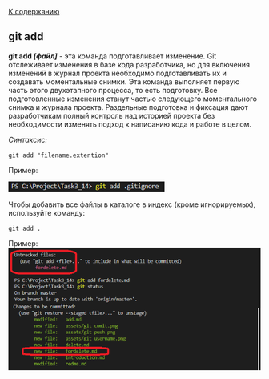 [К содержанию](./redme.md)

## git add
**git add *[файл]*** - эта команда подготавливает изменение. Git отслеживает изменения в базе кода разработчика, но для включения изменений в журнал проекта необходимо подготавливать их и создавать моментальные снимки. Эта команда выполняет первую часть этого двухэтапного процесса, то есть подготовку. Все подготовленные изменения станут частью следующего моментального снимка и журнала проекта. Раздельные подготовка и фиксация дают разработчикам полный контроль над историей проекта без необходимости изменять подход к написанию кода и работе в целом.

_Cинтаксис:_
```
git add "filename.extention"
```
Пример:

![git add ignore.png](./assets/git%20add%20ignore.png)

Чтобы добавить все файлы в каталоге в индекс (кроме игнорируемых), используйте команду:
```
git add .
```
Пример:
![git add.png](./assets/git%20add.png)